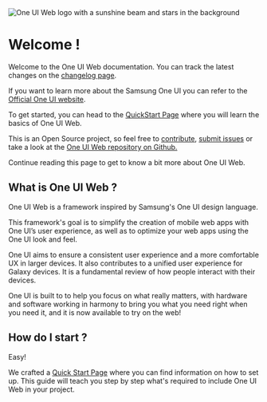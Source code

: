<img src="_media/welcome-oui.png" style="margin:auto;display:block" alt="One UI Web logo with a sunshine beam and stars in the background ">

# Welcome !

Welcome to the One UI Web documentation. You can track the latest changes on the [changelog page](/changelog).

If you want to learn more about the Samsung One UI you can refer to the [Official One UI website](https://www.samsung.com/global/galaxy/apps/one-ui/).

To get started, you can head to the [QuickStart Page](/getting-started/quickstart) where you will learn the basics of One UI Web.

This is an Open Source project, so feel free to [contribute](https://github.com/SamsungInternet/OneUI-Web), [submit issues](https://github.com/SamsungInternet/OneUI-Web/issues) or take a look at the [One UI Web repository on Github.](https://github.com/SamsungInternet/OneUI-Web/issues)

Continue reading this page to get to know a bit more about One UI Web.

## What is One UI Web ?

One UI Web is a framework inspired by Samsung's One UI design language.

This framework's goal is to simplify the creation of mobile web apps with One UI’s user experience, as well as to optimize your web apps using the One UI look and feel.

One UI aims to ensure a consistent user experience and a more comfortable UX in larger devices. It also contributes to a unified user experience for Galaxy devices. It is a fundamental review of how people interact with their devices.

One UI is built to to help you focus on what really matters, with hardware and software working in harmony to bring you what you need right when you need it, and it is now available to try on the web!

## How do I start ?

Easy!

We crafted a [Quick Start Page](getting-started/quickstart) where you can find information on how to set up.
This guide will teach you step by step what's required to include One UI Web in your project. 
